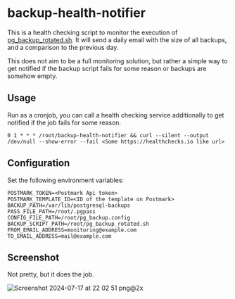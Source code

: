 # backup-health-notifier

This is a health checking script to monitor the execution of [pg_backup_rotated.sh](https://wiki.postgresql.org/wiki/Automated_Backup_on_Linux). It will send a daily email with 
the size of all backups, and a comparison to the previous day.

This does not aim to be a full monitoring solution, but rather a simple way to get notified if the backup script fails for
some reason or backups are somehow empty.

## Usage

Run as a cronjob, you can call a health checking service additionally to get notified if the job fails for some reason.

```
0 1 * * * /root/backup-health-notifier && curl --silent --output /dev/null --show-error --fail <Some https://healthchecks.io like url>
```

## Configuration

Set the following environment variables:

```
POSTMARK_TOKEN=<Postmark Api token>
POSTMARK_TEMPLATE_ID=<ID of the template on Postmark>
BACKUP_PATH=/var/lib/postgresql-backups
PASS_FILE_PATH=/root/.pgpass
CONFIG_FILE_PATH=/root/pg_backup.config
BACKUP_SCRIPT_PATH=/root/pg_backup_rotated.sh
FROM_EMAIL_ADDRESS=monitoring@example.com
TO_EMAIL_ADDRESS=mail@example.com
```


## Screenshot

Not pretty, but it does the job.

![Screenshot 2024-07-17 at 22 02 51 png@2x](https://github.com/user-attachments/assets/cf54f6c8-10e7-4cf0-9929-e945b2e30de4)


